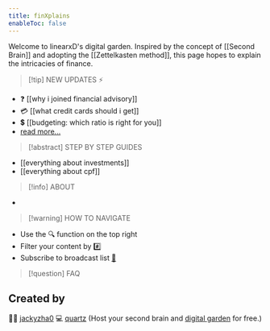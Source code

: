 ```yaml
---
title: finXplains
enableToc: false
---
```


Welcome to linearxD's digital garden. Inspired by the concept of [[Second Brain]] and adopting the [[Zettelkasten method]], this page hopes to explain the intricacies of finance.

> [!tip] NEW UPDATES ⚡
- ❓ [[why i joined financial advisory]]
- 💳 [[what credit cards should i get]]
- 💲 [[budgeting: which ratio is right for you]]
- [read more...](encyclopedia.md)

> [!abstract] STEP BY STEP GUIDES
- [[everything about investments]]
- [[everything about cpf]]

> [!info] ABOUT
- 

> [!warning] HOW TO NAVIGATE 
- Use the 🔍 function on the top right
- Filter your content by [#️⃣](tags)
- Subscribe to broadcast list [📢](https://t.me/+g1AXngiRnjI2ZTI1)

> [!question] FAQ 

## Created by 
👩‍💻 [jackyzha0](https://github.com/jackyzha0)
💻 [quartz](https://github.com/jackyzha0/quartz)   (Host your second brain and [digital garden](https://jzhao.xyz/posts/networked-thought) for free.)